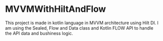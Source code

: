 # MVVMWithHiltAndFlow
This project is made in kotlin language in MVVM architecture using Hilt DI. I am using the Sealed, Flow and Data class and Kotlin FLOW API to handle the API data and bushiness logic.
